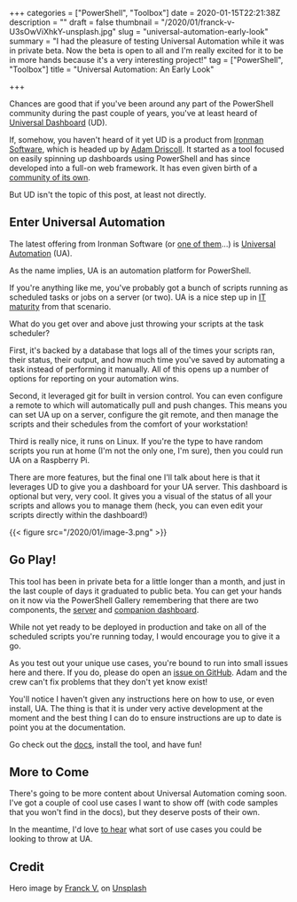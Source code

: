 +++
categories = ["PowerShell", "Toolbox"]
date = 2020-01-15T22:21:38Z
description = ""
draft = false
thumbnail = "/2020/01/franck-v-U3sOwViXhkY-unsplash.jpg"
slug = "universal-automation-early-look"
summary = "I had the pleasure of testing Universal Automation while it was in private beta. Now the beta is open to all and I'm really excited for it to be in more hands because it's a very interesting project!"
tag = ["PowerShell", "Toolbox"]
title = "Universal Automation: An Early Look"

+++


Chances are good that if you've been around any part of the PowerShell community during the past couple of years, you've at least heard of [Universal Dashboard](https://universaldashboard.io/) (UD).

If, somehow, you haven't heard of it yet UD is a product from [Ironman Software](https://ironmansoftware.com/), which is headed up by [Adam Driscoll](https://twitter.com/adamdriscoll). It started as a tool focused on easily spinning up dashboards using PowerShell and has since developed into a full-on web framework. It has even given birth of a [community of its own](https://forums.universaldashboard.io/).

But UD isn't the topic of this post, at least not directly.

## Enter Universal Automation

The latest offering from Ironman Software (or [one of them](https://ironmansoftware.com/psscriptpad/)...) is [Universal Automation](https://ironmansoftware.com/universal-automation/) (UA).

As the name implies, UA is an automation platform for PowerShell.

If you're anything like me, you've probably got a bunch of scripts running as scheduled tasks or jobs on a server (or two). UA is a nice step up in [IT maturity](https://www.thinkhdi.com/library/supportworld/2018/it-maturity-matters-because-it-matters.aspx.) from that scenario.

What do you get over and above just throwing your scripts at the task scheduler?

First, it's backed by a database that logs all of the times your scripts ran, their status, their output, and how much time you've saved by automating a task instead of performing it manually. All of this opens up a number of options for reporting on your automation wins.

Second, it leveraged git for built in version control. You can even configure a remote to which will automatically pull and push changes. This means you can set UA up on a server, configure the git remote, and then manage the scripts and their schedules from the comfort of your workstation!

Third is really nice, it runs on Linux. If you're the type to have random scripts you run at home (I'm not the only one, I'm sure), then you could run UA on a Raspberry Pi.

There are more features, but the final one I'll talk about here is that it leverages UD to give you a dashboard for your UA server. This dashboard is optional but very, very cool. It gives you a visual of the status of all your scripts and allows you to manage them (heck, you can even edit your scripts directly within the dashboard!)

{{< figure src="/2020/01/image-3.png" >}}

## Go Play!

This tool has been in private beta for a little longer than a month, and just in the last couple of days it graduated to public beta. You can get your hands on it now via the PowerShell Gallery remembering that there are two components, the [server](https://www.powershellgallery.com/packages/UniversalAutomation) and [companion dashboard](https://www.powershellgallery.com/packages/UniversalAutomation.Dashboard).

While not yet ready to be deployed in production and take on all of the scheduled scripts you're running today, I would encourage you to give it a go.

As you test out your unique use cases, you're bound to run into small issues here and there. If you do, please do open an [issue on GitHub](https://github.com/ironmansoftware/universal-automation). Adam and the crew can't fix problems that they don't yet know exist!

You'll notice I haven't given any instructions here on how to use, or even install, UA. The thing is that it is under very active development at the moment and the best thing I can do to ensure instructions are up to date is point you at the documentation.

Go check out the [docs](https://docs.universalautomation.io/), install the tool, and have fun!

## More to Come

There's going to be more content about Universal Automation coming soon. I've got a couple of cool use cases I want to show off (with code samples that you won't find in the docs), but they deserve posts of their own.

In the meantime, I'd love [to hear](https://twitter.com/WindosNZ) what sort of use cases you could be looking to throw at UA.

## Credit

Hero image by [Franck V.](https://unsplash.com/@franckinjapan?utm_source=unsplash&utm_medium=referral&utm_content=creditCopyText) on [Unsplash](https://unsplash.com/s/photos/automation?utm_source=unsplash&utm_medium=referral&utm_content=creditCopyText)

